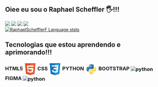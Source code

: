 
## Oiee eu sou o Raphael Scheffler 🖐️!!!

<div> 
  <a href="https://www.youtube.com/c/ComputaçãoemMovimento" target="_blank"><img src="https://img.shields.io/badge/YouTube-FF0000?style=for-the-badge&logo=youtube&logoColor=white" target="_blank"></a>
  <a href="https://www.instagram.com/raphaelhsf47" target="_blank"><img src="https://img.shields.io/badge/-Instagram-%23E4405F?style=for-the-badge&logo=instagram&logoColor=white" target="_blank"></a>
  <a href = "mailto:pcraphaelscheffler@gmail.com"><img src="https://img.shields.io/badge/-Gmail-%23333?style=for-the-badge&logo=gmail&logoColor=white" target="_blank"></a>
  <a href="https://www.linkedin.com/in/raphaelscheffler" target="_blank"><img src="https://img.shields.io/badge/-LinkedIn-%230077B5?style=for-the-badge&logo=linkedin&logoColor=white" target="_blank"></a> 
</div> 

<div> 
<a href="https://github.com/anuraghazra/github-readme-stats#gh-dark-mode-only">
<img height=200 src="https://github-readme-stats-git-masterrstaa-rickstaa.vercel.app/api/top-langs/?username=RaphaelSchefflerF&layout=compact&langs_count=10&hide_border=true&include_orgs=true&theme=dark&bg_color=000000#gh-dark-mode-only" alt="RaphaelSchefflerF Language stats" />
</a>
</div>
  
## Tecnologias que estou aprendendo e aprimorando!!!
  
### HTML5 <img align="center" height="40" alt="html5" width="40" src="https://raw.githubusercontent.com/devicons/devicon/master/icons/html5/html5-original.svg">  CSS <img align="center" height="40" alt="css" width="40" src="https://raw.githubusercontent.com/devicons/devicon/master/icons/css3/css3-original.svg">  PYTHON <img align="center" height="40" alt="python" width="40" src="https://raw.githubusercontent.com/devicons/devicon/master/icons/python/python-original.svg">  BOOTSTRAP <img align="center" height="40" alt="python" width="40" src="https://cdn.jsdelivr.net/gh/devicons/devicon/icons/bootstrap/bootstrap-original.svg"> FIGMA <img align="center" height="40" alt="python" width="40" src="https://cdn.jsdelivr.net/gh/devicons/devicon/icons/figma/figma-original.svg" />
                   


 

